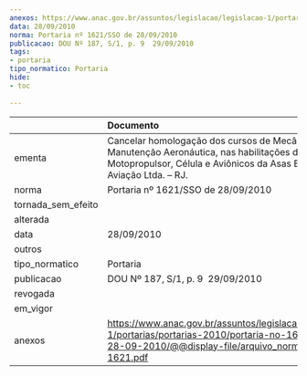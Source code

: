 ```yaml
---
anexos: https://www.anac.gov.br/assuntos/legislacao/legislacao-1/portarias/portarias-2010/portaria-no-1621-sso-de-28-09-2010/@@display-file/arquivo_norma/PA2010-1621.pdf
data: 28/09/2010
norma: Portaria nº 1621/SSO de 28/09/2010
publicacao: DOU Nº 187, S/1, p. 9  29/09/2010
tags:
- portaria
tipo_normatico: Portaria
hide: 
- toc 
 
---
```


|                    | Documento                                                                                                                                                                |
|:-------------------|:-------------------------------------------------------------------------------------------------------------------------------------------------------------------------|
| ementa             | Cancelar homologação dos cursos de Mecânico de Manutenção Aeronáutica, nas habilitações de Grupo Motopropulsor, Célula e Aviônicos da Asas Escola de Aviação Ltda. – RJ. |
| norma              | Portaria nº 1621/SSO de 28/09/2010                                                                                                                                       |
| tornada_sem_efeito |                                                                                                                                                                          |
| alterada           |                                                                                                                                                                          |
| data               | 28/09/2010                                                                                                                                                               |
| outros             |                                                                                                                                                                          |
| tipo_normatico     | Portaria                                                                                                                                                                 |
| publicacao         | DOU Nº 187, S/1, p. 9  29/09/2010                                                                                                                                        |
| revogada           |                                                                                                                                                                          |
| em_vigor           |                                                                                                                                                                          |
| anexos             | https://www.anac.gov.br/assuntos/legislacao/legislacao-1/portarias/portarias-2010/portaria-no-1621-sso-de-28-09-2010/@@display-file/arquivo_norma/PA2010-1621.pdf        |